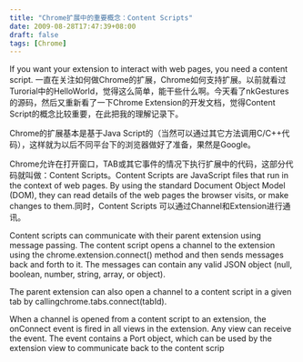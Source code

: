 ```yaml
---
title: "Chrome扩展中的重要概念：Content Scripts"
date: 2009-08-28T17:47:39+08:00
draft: false
tags: [Chrome]
---
```


If you want your extension to interact with web pages, you need a content script.
一直在关注如何做Chrome的扩展，Chrome如何支持扩展。以前就看过Turorial中的HelloWorld，觉得这么简单，能干些什么啊。今天看了nkGestures的源码，然后又重新看了一下Chrome Extension的开发文档，觉得Content Script的概念比较重要，在此把我的理解记录下。

Chrome的扩展基本是基于Java Script的（当然可以通过其它方法调用C/C++代码），这样就为以后不同平台下的浏览器做好了准备，果然是Google。

Chrome允许在打开窗口，TAB或其它事件的情况下执行扩展中的代码，这部分代码就叫做：Content Scripts。Content Scripts are JavaScript files that run in the context of web pages. By using the standard Document Object Model (DOM), they can read details of the web pages the browser visits, or make changes to them.同时，Content Scripts 可以通过Channel和Extension进行通讯。

Content scripts can communicate with their parent extension using message passing. The content script opens a channel to the extension using the chrome.extension.connect() method and then sends messages back and forth to it. The messages can contain any valid JSON object (null, boolean, number, string, array, or object).

The parent extension can also open a channel to a content script in a given tab by callingchrome.tabs.connect(tabId).

When a channel is opened from a content script to an extension, the onConnect event is fired in all views in the extension. Any view can receive the event. The event contains a Port object, which can be used by the extension view to communicate back to the content scrip